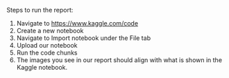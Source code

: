 Steps to run the report:
1. Navigate to https://www.kaggle.com/code
2. Create a new notebook
3. Navigate to Import notebook under the File tab
4. Upload our notebook
5. Run the code chunks
6. The images you see in our report should align with what is shown in the Kaggle notebook.
